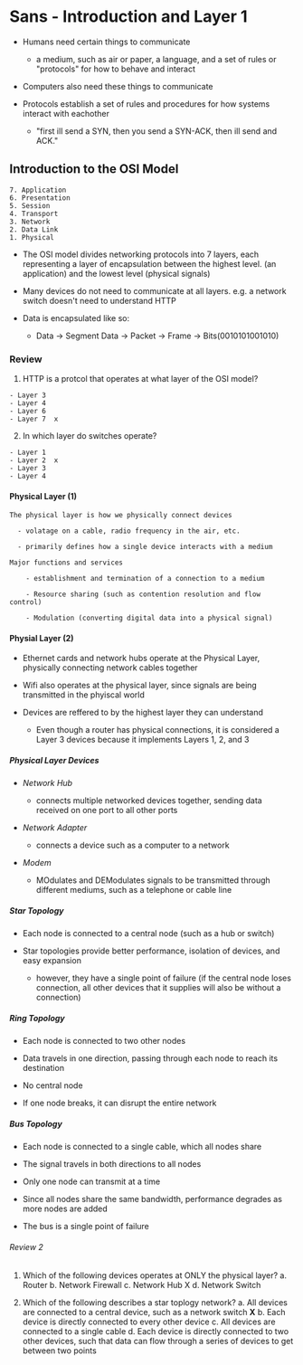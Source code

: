 # Sans - Introduction and Layer 1

- Humans need certain things to communicate
  - a medium, such as air or paper, a language, and a set of rules or "protocols" for how to behave and interact
  
- Computers also need these things to communicate

- Protocols establish a set of rules and procedures for how systems interact with eachother

  - "first ill send a SYN, then you send a SYN-ACK, then ill send and ACK."
  

## Introduction to the OSI Model

    7. Application
    6. Presentation
    5. Session
    4. Transport
    3. Network 
    2. Data Link
    1. Physical
    
  - The OSI model divides networking protocols into 7 layers, each representing a layer of encapsulation between the highest level. (an application) and the lowest level (physical signals)
    
  - Many devices do not need to communicate at all layers. e.g. a network switch doesn't need to understand HTTP
 
  - Data is encapsulated like so:  
    - Data  ->  Segment Data  ->  Packet  ->  Frame  ->  Bits(0010101001010)
    
### Review 

  1. HTTP is a protcol that operates at what layer of the OSI model?
      
    - Layer 3
    - Layer 4
    - Layer 6
    - Layer 7  x
  
  2. In which layer do switches operate? 
   
    - Layer 1
    - Layer 2  x
    - Layer 3
    - Layer 4 
 
#### Physical Layer (1)

    The physical layer is how we physically connect devices 
    
      - volatage on a cable, radio frequency in the air, etc.      
    
      - primarily defines how a single device interacts with a medium
      
    Major functions and services
        
        - establishment and termination of a connection to a medium
        
        - Resource sharing (such as contention resolution and flow control)
        
        - Modulation (converting digital data into a physical signal)
        
#### Physial Layer (2)

  - Ethernet cards and network hubs operate at the Physical Layer, physically connecting network cables together
    
  - Wifi also operates at the physical layer, since signals are being transmitted in the phyiscal world
    
  - Devices are reffered to by the highest layer they can understand
      
    - Even though a router has physical connections, it is considered a Layer 3 devices because it implements Layers 1, 2, and 3
      
##### Physical Layer Devices

  - *Network Hub*  
    - connects multiple networked devices together, sending data received on one port to all other ports
  
  - *Network Adapter* 
    - connects a device such as a computer to a network    
  
  - *Modem*
    - MOdulates and DEModulates signals to be transmitted through different mediums, such as a telephone or cable line
  
##### Star Topology

  - Each node is connected to a central node (such as a hub or switch)
  
  - Star topologies provide better performance, isolation of devices, and easy expansion
    - however, they have a single point of failure (if the central node loses connection, all other devices that it supplies will also be without a connection)
  
##### Ring Topology

  - Each node is connected to two other nodes
  
  - Data travels in one direction, passing through each node to reach its destination 
  
  - No central node  
  
  - If one node breaks, it can disrupt the entire network  
  
##### Bus Topology

  - Each node is connected to a single cable, which all nodes share
  
  - The signal travels in both directions to all nodes  
  
  - Only one node can transmit at a time  
  
  - Since all nodes share the same bandwidth, performance degrades as more nodes are added 
  
  - The bus is a single point of failure  

###### Review 2

  1. Which of the following devices operates at ONLY the physical layer?
    a. Router 
    b. Network Firewall
    c. Network Hub X
    d. Network Switch

  2. Which of the following describes a star toplogy network? 
    a. All devices are connected to a central device, such as a network switch **X**
    b. Each device is directly connected to every other device
    c. All devices are connected to a single cable
    d. Each device is directly connected to two other devices, such that data can flow through a series of devices to get between two points
    
